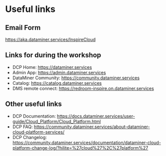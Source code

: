 # Useful links

## Email Form

https://aka.dataminer.services/InspireCloud

## Links for during the workshop

* DCP Home: https://dataminer.services
* Admin App: https://admin.dataminer.services
* DataMiner Community: https://community.dataminer.services
* Catalog: https://catalog.dataminer.services
* DMS remote connect: https://redroom-inspire.on.dataminer.services

## Other useful links

* DCP Documentation: https://docs.dataminer.services/user-guide/Cloud_Platform/Cloud_Platform.html
* DCP FAQ: https://community.dataminer.services/about-dataminer-cloud-platform-services/
* DCP Changelog: https://community.dataminer.services/documentation/dataminer-cloud-platform-change-log/?hilite=%27cloud%27%2C%27platform%27
